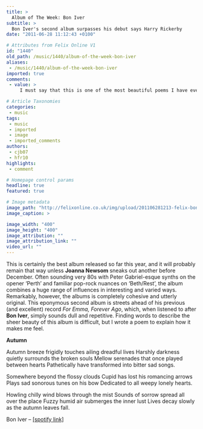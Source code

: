 ```yaml
---
title: >
  Album of The Week: Bon Iver
subtitle: >
  Bon Iver's second album surpasses his debut says Harry Rickerby
date: "2011-06-28 11:12:43 +0100"

# Attributes from Felix Online V1
id: "1440"
old_path: /music/1440/album-of-the-week-bon-iver
aliases:
 - /music/1440/album-of-the-week-bon-iver
imported: true
comments:
 - value: >
     I must say that this is one of the most beautiful poems I have ever read. Never before has the anguish of heartbreak been so artfully described. I truly feel for the author, this Harrion Rickerby, this master of the English language, this hidden genius. <br>The review of the music pales in comparison with the strength of the poem, and one hopes that Mr Rickerby will continue to delight us all with his manipulation of the written word. <br>

# Article Taxonomies
categories:
 - music
tags:
 - music
 - imported
 - image
 - imported_comments
authors:
 - cjb07
 - hfr10
highlights:
 - comment

# Homepage control params
headline: true
featured: true

# Image metadata
image_path: "http://felixonline.co.uk/img/upload/201106281213-felix-bon_iver.jpg"
image_caption: >

image_width: "400"
image_height: "400"
image_attribution: ""
image_attribution_link: ""
video_url: ""
---
```


This is certainly the best album released so far this year, and it will probably remain that way unless __Joanna Newsom__ sneaks out another before December. Often sounding very 80s with Peter Gabriel-esque synths on the opener ‘Perth’ and familiar pop-rock nuances on ‘Beth/Rest’, the album combines a huge range of influences in interesting and varied ways. Remarkably, however, the albums is completely cohesive and utterly original. This eponymous second album is streets ahead of his previous (and excellent) record _For Emma, Forever Ago_, which, when listened to after __Bon Iver__, simply sounds dull and repetitive. Finding words to describe the sheer beauty of this album is difficult, but I wrote a poem to explain how it makes me feel.

__Autumn__

Autumn breeze frigidly touches ailing dreadful lives
 Harshly darkness quietly surrounds the broken souls
 Mellow serenades that once played between hearts
 Pathetically have transformed into bitter sad songs.

Somewhere beyond the flossy clouds
 Cupid has lost his romancing arrows
 Plays sad sonorous tunes on his bow
 Dedicated to all weepy lonely hearts.

Howling chilly wind blows through the mist
 Sounds of sorrow spread all over the place
 Fuzzy humid air submerges the inner lust
 Lives decay slowly as the autumn leaves fall.

Bon Iver – [[spotify link]](http://open.spotify.com/album/7pTARJYCVO49nFXB1Mo5re)
